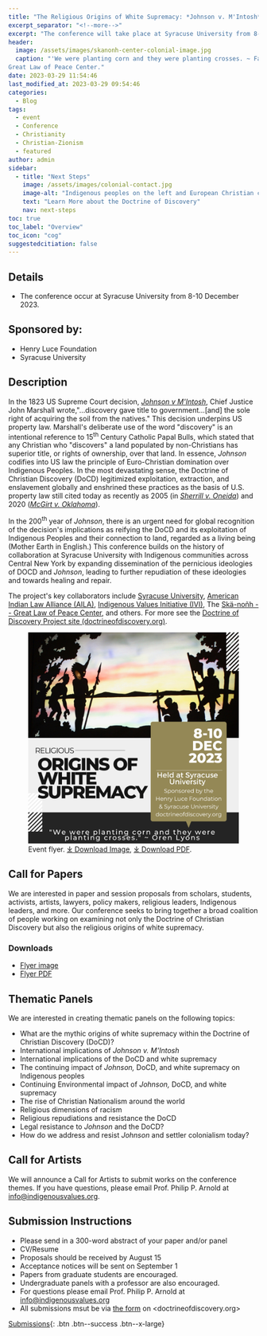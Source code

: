 ```yaml
---
title: "The Religious Origins of White Supremacy: *Johnson v. M'Intosh* and the Doctrine of Christian Discovery."
excerpt_separator: "<!--more-->"
excerpt: "The conference will take place at Syracuse University from 8-10 December 2023."
header:
  image: /assets/images/skanonh-center-colonial-image.jpg
  caption: "'We were planting corn and they were planting crosses. ~ Faithkeeper Oren Lyons.' Image from the Skä•noñh
Great Law of Peace Center."
date: 2023-03-29 11:54:46
last_modified_at: 2023-03-29 09:54:46
categories:
  - Blog
tags:
  - event
  - Conference
  - Christianity
  - Christian-Zionism
  - featured
author: admin
sidebar:
  - title: "Next Steps"
    image: /assets/images/colonial-contact.jpg
    image-alt: "Indigenous peoples on the left and European Christian colonizers on the right planting a cross. In the middle is Mother Earth."
    text: "Learn More about the Doctrine of Discovery"
    nav: next-steps 
toc: true
toc_label: "Overview"
toc_icon: "cog" 
suggestedcitiation: false
---
```

## Details
  - The conference occur at Syracuse University from 8-10 December 2023.

## Sponsored by:

  -   Henry Luce Foundation
  -   Syracuse University

## Description

In the 1823 US Supreme Court decision, [*Johnson v M'Intosh*](https://www.oyez.org/cases/1789-1850/21us543), Chief Justice John Marshall wrote,"...discovery gave title to government...[and] the sole right of acquiring the soil from the natives." This decision underpins US property law. Marshall's deliberate use of the word "discovery" is an intentional reference to 15<sup>th</sup> Century Catholic Papal Bulls, which stated that any Christian who "discovers" a land populated by non-Christians has superior title, or rights of ownership, over that land. In essence, *Johnson* codifies into US law the principle of Euro-Christian domination over Indigenous Peoples. In the most devastating sense, the Doctrine of Christian Discovery (DoCD) legitimized exploitation, extraction, and enslavement globally and enshrined these practices as the basis of U.S. property law still cited today as recently as 2005 (in [*Sherrill v. Oneida*](https://www.oyez.org/cases/2004/03-855)) and 2020 ([*McGirt v. Oklahoma*](https://www.oyez.org/cases/2019/18-9526)).

In the 200<sup>th</sup> year of *Johnson*, there is an urgent need for global recognition of the decision's implications as reifying the DoCD and its exploitation of Indigenous Peoples and their connection to land, regarded as a living being (Mother Earth in English.) This conference builds on the history of collaboration at Syracuse University with Indigenous communities across Central New York by expanding dissemination of the pernicious ideologies of DOCD and *Johnson*, leading to further repudiation of these ideologies and towards healing and repair.

The project's key collaborators include [Syracuse University](https://syracuse.edu), [American Indian Law Alliance (AILA)](https://aila.ngo), [Indigenous Values Initiative (IVI)](https://indigenousvalues.org/), The [Skä-noñh -- Great Law of Peace Center](https://www.skanonhcenter.org/), and others. For more see the [Doctrine of Discovery Project site (doctrineofdiscovery.org)](https://doctrineofdiscovery.org/).

<figure>
    <a href="/assets/images/Religious-Origins-of-White-Supremacy-Flyer.png">
        <img src="/assets/images/Religious-Origins-of-White-Supremacy-Flyer.png"></a>
    <figcaption>Event flyer. <a href="/assets/images/Religious-Origins-of-White-Supremacy-Flyer.png" target="_blank" rel="noopener">⤓ Download Image</a>, <a href="/assets/pdfs/CFP-Religious-Origins-Conference-Flyer-8.5x11-rev2.pdf" target="_blank" rel="noopener">⤓ Download PDF</a>.
</figcaption>
</figure>
  
## Call for Papers

We are interested in paper and session proposals from scholars, students, activists, artists, lawyers, policy makers, religious leaders, Indigenous leaders, and more. Our conference seeks to bring together a broad coalition of people working on examining not only the Doctrine of Christian Discovery but also the religious origins of white supremacy.

### Downloads
  - [Flyer image](/assets/images/Religious-Origins-of-White-Supremacy-Flyer.png)
  - [Flyer PDF](/assets/pdfs/CFP-Religious-Origins-Conference-Flyer-8.5x11-rev2.pdf)

## Thematic Panels

We are interested in creating thematic panels on the following topics:

  -   What are the mythic origins of white supremacy within the Doctrine of Christian Discovery (DoCD)?
  -   International implications of *Johnson v. M'Intosh*
  -   International implications of the DoCD and white supremacy
  -   The continuing impact of *Johnson,* DoCD, and white supremacy on Indigenous peoples
  -   Continuing Environmental impact of *Johnson,* DoCD, and white supremacy
  -   The rise of Christian Nationalism around the world
  -   Religious dimensions of racism
  -   Religious repudiations and resistance the DoCD
  -   Legal resistance to *Johnson* and the DoCD?
  -   How do we address and resist *Johnson* and settler colonialism today?

## Call for Artists

We will announce a Call for Artists to submit works on the conference themes. If you have questions, please email Prof. Philip P. Arnold at <info@indigenousvalues.org>.

## Submission Instructions

  -   Please send in a 300-word abstract of your paper and/or panel
  -   CV/Resume
  -   Proposals should be received by August 15
  -   Acceptance notices will be sent on September 1
  -   Papers from graduate students are encouraged.
  -   Undergraduate panels with a professor are also encouraged.
  -   For questions please email Prof. Philip P. Arnold at <info@indigenousvalues.org>
  -   All submissions msut be via [the form](https://forms.gle/cZ1ZiUUbQ4BDXykU8) on <doctrineofdiscovery.org>

[Submissions](https://forms.gle/cZ1ZiUUbQ4BDXykU8){: .btn .btn--success .btn--x-large}